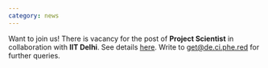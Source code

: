 ```yaml
---
category: news
---
```

Want to join us! There is vacancy for the post of **Project Scientist** in collaboration with **IIT Delhi**. See details [here](http://ird.iitd.ac.in/sites/default/files/jobs/project/IITD-IRD-085-2020..pdf). Write to get@de.ci.phe.red for further queries.
